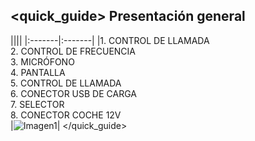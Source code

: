 ## <quick_guide> Presentación general
||||
|:-------|:-------|
|1. CONTROL DE LLAMADA <br>2. CONTROL DE FRECUENCIA <br> 3. MICRÓFONO <br> 4. PANTALLA <br> 5. CONTROL DE LLAMADA <br> 6. CONECTOR USB DE CARGA <br> 7.	SELECTOR <br> 8. CONECTOR COCHE 12V   <br>|![Imagen1](http://static.energysistem.com/images/manuals/42448/55154650cb18f.jpg)|
</quick_guide>
